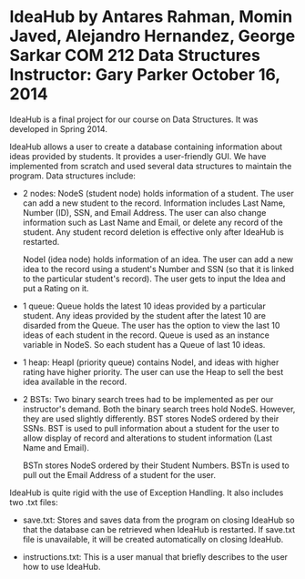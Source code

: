 IdeaHub
by Antares Rahman, Momin Javed, Alejandro Hernandez, George Sarkar
COM 212 Data Structures
Instructor: Gary Parker
October 16, 2014
=======

IdeaHub is a final project for our course on Data Structures. It was developed in Spring 2014.

IdeaHub allows a user to create a database containing information about ideas provided by students. It provides a user-friendly GUI. We have implemented from scratch and used several data structures to maintain the program. Data structures include:

- 2 nodes:
  NodeS (student node) holds information of a student. The user can add a new student to the record. Information includes Last      Name, Number (ID), SSN, and Email Address. The user can also change information such as Last Name and Email, or delete any      record of the student. Any student record deletion is effective only after IdeaHub is restarted. 
  
  NodeI (idea node) holds information of an idea. The user can add a new idea to the record using a student's Number and            SSN (so that it is linked to the particular student's record). The user gets to input the Idea and put a Rating on it.
           
- 1 queue:
  Queue holds the latest 10 ideas provided by a particular student. Any ideas provided by the student after the latest 10 are       disarded from the Queue. The user has the option to view the last 10 ideas of each student in the record. Queue is used as      an instance variable in NodeS. So each student has a Queue of last 10 ideas.

- 1 heap:
  HeapI (priority queue) contains NodeI, and ideas with higher rating have higher priority. The user can use the Heap to sell       the best idea available in the record.

- 2 BSTs: Two binary search trees had to be implemented as per our instructor's demand. Both the binary search trees hold NodeS.     However, they are used slightly differently.
  BST stores NodeS ordered by their SSNs. BST is used to pull information about a student for the user to allow display of          record and alterations to student information (Last Name and Email).
  
  BSTn stores NodeS ordered by their Student Numbers. BSTn is used to pull out the Email Address of a student for the user.
  
IdeaHub is quite rigid with the use of Exception Handling. It also includes two .txt files:

- save.txt:
  Stores and saves data from the program on closing IdeaHub so that the database can be retrieved when IdeaHub is restarted. If   save.txt file is unavailable, it will be created automatically on closing IdeaHub.
  
- instructions.txt:
  This is a user manual that briefly describes to the user how to use IdeaHub.
  
  
  
